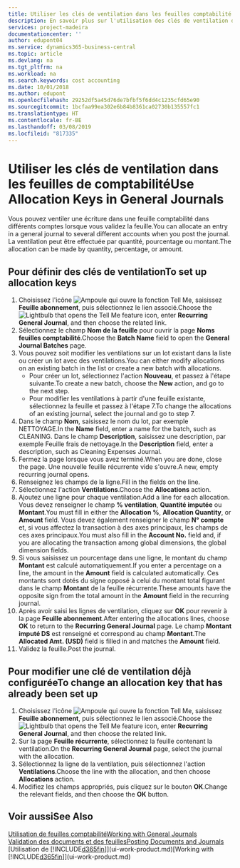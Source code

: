 ```yaml
---
title: Utiliser les clés de ventilation dans les feuilles comptabilité | Microsoft Docs
description: En savoir plus sur l'utilisation des clés de ventilation dans les feuilles.
services: project-madeira
documentationcenter: ''
author: edupont04
ms.service: dynamics365-business-central
ms.topic: article
ms.devlang: na
ms.tgt_pltfrm: na
ms.workload: na
ms.search.keywords: cost accounting
ms.date: 10/01/2018
ms.author: edupont
ms.openlocfilehash: 29252df5a45d76de7bfbf5f6dd4c1235cfd65e90
ms.sourcegitcommit: 1bcfaa99ea302e6b84b8361ca02730b135557fc1
ms.translationtype: HT
ms.contentlocale: fr-BE
ms.lasthandoff: 03/08/2019
ms.locfileid: "817335"
---
```

# <a name="use-allocation-keys-in-general-journals"></a><span data-ttu-id="dfa1d-103">Utiliser les clés de ventilation dans les feuilles de comptabilité</span><span class="sxs-lookup"><span data-stu-id="dfa1d-103">Use Allocation Keys in General Journals</span></span>
<span data-ttu-id="dfa1d-104">Vous pouvez ventiler une écriture dans une feuille comptabilité dans différents comptes lorsque vous validez la feuille.</span><span class="sxs-lookup"><span data-stu-id="dfa1d-104">You can allocate an entry in a general journal to several different accounts when you post the journal.</span></span> <span data-ttu-id="dfa1d-105">La ventilation peut être effectuée par quantité, pourcentage ou montant.</span><span class="sxs-lookup"><span data-stu-id="dfa1d-105">The allocation can be made by quantity, percentage, or amount.</span></span>

## <a name="to-set-up-allocation-keys"></a><span data-ttu-id="dfa1d-106">Pour définir des clés de ventilation</span><span class="sxs-lookup"><span data-stu-id="dfa1d-106">To set up allocation keys</span></span>
1. <span data-ttu-id="dfa1d-107">Choisissez l'icône ![Ampoule qui ouvre la fonction Tell Me](media/ui-search/search_small.png "Dites-moi ce que vous voulez faire"), saisissez **Feuille abonnement**, puis sélectionnez le lien associé.</span><span class="sxs-lookup"><span data-stu-id="dfa1d-107">Choose the ![Lightbulb that opens the Tell Me feature](media/ui-search/search_small.png "Tell me what you want to do") icon, enter **Recurring General Journal**, and then choose the related link.</span></span>
2. <span data-ttu-id="dfa1d-108">Sélectionnez le champ **Nom de la feuille** pour ouvrir la page **Noms feuilles comptabilité**.</span><span class="sxs-lookup"><span data-stu-id="dfa1d-108">Choose the **Batch Name** field to open the **General Journal Batches** page.</span></span>
3. <span data-ttu-id="dfa1d-109">Vous pouvez soit modifier les ventilations sur un lot existant dans la liste ou créer un lot avec des ventilations.</span><span class="sxs-lookup"><span data-stu-id="dfa1d-109">You can either modify allocations on an existing batch in the list or create a new batch with allocations.</span></span>
   * <span data-ttu-id="dfa1d-110">Pour créer un lot, sélectionnez l'action **Nouveau**, et passez à l'étape suivante.</span><span class="sxs-lookup"><span data-stu-id="dfa1d-110">To create a new batch, choose the **New** action, and go to the next step.</span></span>
   * <span data-ttu-id="dfa1d-111">Pour modifier les ventilations à partir d'une feuille existante, sélectionnez la feuille et passez à l'étape 7.</span><span class="sxs-lookup"><span data-stu-id="dfa1d-111">To change the allocations of an existing journal, select the journal and go to step 7.</span></span>    
4. <span data-ttu-id="dfa1d-112">Dans le champ **Nom**, saisissez le nom du lot, par exemple NETTOYAGE.</span><span class="sxs-lookup"><span data-stu-id="dfa1d-112">In the **Name** field, enter a name for the batch, such as CLEANING.</span></span> <span data-ttu-id="dfa1d-113">Dans le champ **Description**, saisissez une description, par exemple Feuille frais de nettoyage.</span><span class="sxs-lookup"><span data-stu-id="dfa1d-113">In the **Description** field, enter a description, such as Cleaning Expenses Journal.</span></span>
5. <span data-ttu-id="dfa1d-114">Fermez la page lorsque vous avez terminé.</span><span class="sxs-lookup"><span data-stu-id="dfa1d-114">When you are done, close the page.</span></span> <span data-ttu-id="dfa1d-115">Une nouvelle feuille récurrente vide s'ouvre.</span><span class="sxs-lookup"><span data-stu-id="dfa1d-115">A new, empty recurring journal opens.</span></span>
6. <span data-ttu-id="dfa1d-116">Renseignez les champs de la ligne.</span><span class="sxs-lookup"><span data-stu-id="dfa1d-116">Fill in the fields on the line.</span></span>
7. <span data-ttu-id="dfa1d-117">Sélectionnez l'action **Ventilations**.</span><span class="sxs-lookup"><span data-stu-id="dfa1d-117">Choose the **Allocations** action.</span></span>
8. <span data-ttu-id="dfa1d-118">Ajoutez une ligne pour chaque ventilation.</span><span class="sxs-lookup"><span data-stu-id="dfa1d-118">Add a line for each allocation.</span></span> <span data-ttu-id="dfa1d-119">Vous devez renseigner le champ **% ventilation**, **Quantité imputée** ou **Montant**.</span><span class="sxs-lookup"><span data-stu-id="dfa1d-119">You must fill in either the **Allocation %**, **Allocation Quantity**, or **Amount** field.</span></span> <span data-ttu-id="dfa1d-120">Vous devez également renseigner le champ **N° compte** et, si vous affectez la transaction à des axes principaux, les champs de ces axes principaux.</span><span class="sxs-lookup"><span data-stu-id="dfa1d-120">You must also fill in the **Account No.** field and, if you are allocating the transaction among global dimensions, the global dimension fields.</span></span>
9. <span data-ttu-id="dfa1d-121">Si vous saisissez un pourcentage dans une ligne, le montant du champ **Montant** est calculé automatiquement.</span><span class="sxs-lookup"><span data-stu-id="dfa1d-121">If you enter a percentage on a line, the amount in the **Amount** field is calculated automatically.</span></span> <span data-ttu-id="dfa1d-122">Ces montants sont dotés du signe opposé à celui du montant total figurant dans le champ **Montant** de la feuille récurrente.</span><span class="sxs-lookup"><span data-stu-id="dfa1d-122">These amounts have the opposite sign from the total amount in the **Amount** field in the recurring journal.</span></span>
10. <span data-ttu-id="dfa1d-123">Après avoir saisi les lignes de ventilation, cliquez sur **OK** pour revenir à la page **Feuille abonnement**.</span><span class="sxs-lookup"><span data-stu-id="dfa1d-123">After entering the allocations lines, choose **OK** to return to the **Recurring General Journal** page.</span></span> <span data-ttu-id="dfa1d-124">Le champ **Montant imputé DS** est renseigné et correspond au champ **Montant**.</span><span class="sxs-lookup"><span data-stu-id="dfa1d-124">The **Allocated Amt. (USD)** field is filled in and matches the **Amount** field.</span></span>
11. <span data-ttu-id="dfa1d-125">Validez la feuille.</span><span class="sxs-lookup"><span data-stu-id="dfa1d-125">Post the journal.</span></span>

## <a name="to-change-an-allocation-key-that-has-already-been-set-up"></a><span data-ttu-id="dfa1d-126">Pour modifier une clé de ventilation déjà configurée</span><span class="sxs-lookup"><span data-stu-id="dfa1d-126">To change an allocation key that has already been set up</span></span>
1. <span data-ttu-id="dfa1d-127">Choisissez l'icône ![Ampoule qui ouvre la fonction Tell Me](media/ui-search/search_small.png "Dites-moi ce que vous voulez faire"), saisissez **Feuille abonnement**, puis sélectionnez le lien associé.</span><span class="sxs-lookup"><span data-stu-id="dfa1d-127">Choose the ![Lightbulb that opens the Tell Me feature](media/ui-search/search_small.png "Tell me what you want to do") icon, enter **Recurring General Journal**, and then choose the related link.</span></span>
2. <span data-ttu-id="dfa1d-128">Sur la page **Feuille récurrente**, sélectionnez la feuille contenant la ventilation.</span><span class="sxs-lookup"><span data-stu-id="dfa1d-128">On the **Recurring General Journal** page, select the journal with the allocation.</span></span>
3. <span data-ttu-id="dfa1d-129">Sélectionnez la ligne de la ventilation, puis sélectionnez l'action **Ventilations**.</span><span class="sxs-lookup"><span data-stu-id="dfa1d-129">Choose the line with the allocation, and then choose **Allocations** action.</span></span>
4. <span data-ttu-id="dfa1d-130">Modifiez les champs appropriés, puis cliquez sur le bouton **OK**.</span><span class="sxs-lookup"><span data-stu-id="dfa1d-130">Change the relevant fields, and then choose the **OK** button.</span></span>

## <a name="see-also"></a><span data-ttu-id="dfa1d-131">Voir aussi</span><span class="sxs-lookup"><span data-stu-id="dfa1d-131">See Also</span></span>
[<span data-ttu-id="dfa1d-132">Utilisation de feuilles comptabilité</span><span class="sxs-lookup"><span data-stu-id="dfa1d-132">Working with General Journals</span></span>](ui-work-general-journals.md)  
[<span data-ttu-id="dfa1d-133">Validation des documents et des feuilles</span><span class="sxs-lookup"><span data-stu-id="dfa1d-133">Posting Documents and Journals</span></span>](ui-post-documents-journals.md)  
<span data-ttu-id="dfa1d-134">[Utilisation de [!INCLUDE[d365fin](includes/d365fin_md.md)]](ui-work-product.md)</span><span class="sxs-lookup"><span data-stu-id="dfa1d-134">[Working with [!INCLUDE[d365fin](includes/d365fin_md.md)]](ui-work-product.md)</span></span>
